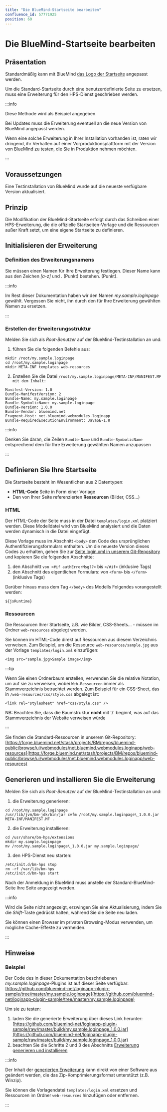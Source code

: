 ```yaml
---
title: "Die BlueMind-Startseite bearbeiten"
confluence_id: 57771925
position: 60
---
```

# Die BlueMind-Startseite bearbeiten


## Präsentation

Standardmäßig kann mit BlueMind [das Logo der Startseite](https://forge.bluemind.net/confluence/display/BM35/Personnaliser+le+logo+de+l+application) angepasst werden.

Um die Standard-Startseite durch eine benutzerdefinierte Seite zu ersetzen, muss eine Erweiterung für den HPS-Dienst geschrieben werden.


:::info

Diese Methode wird als Beispiel angegeben.

Bei Updates muss die Erweiterung eventuell an die neue Version von BlueMind angepasst werden.

Wenn eine solche Erweiterung in Ihrer Installation vorhanden ist, raten wir dringend, ihr Verhalten auf einer Vorproduktionsplattform mit der Version von BlueMind zu testen, die Sie in Produktion nehmen möchten.

:::

## Voraussetzungen

Eine Testinstallation von BlueMind wurde auf die neueste verfügbare Version aktualisiert.

## Prinzip

Die Modifikation der BlueMind-Startseite erfolgt durch das Schreiben einer HPS-Erweiterung, die die offizielle Startseiten-Vorlage und die Ressourcen außer Kraft setzt, um eine eigene Startseite zu definieren.

## Initialisieren der Erweiterung

### Definition des Erweiterungsnamens

Sie müssen einen Namen für Ihre Erweiterung festlegen. Dieser Name kann aus den Zeichen *[a-z]* und *.* (Punkt) bestehen. (Punkt).


:::info

Im Rest dieser Dokumentation haben wir den Namen *my.sample.loginpage* gewählt. Vergessen Sie nicht, ihn durch den für Ihre Erweiterung gewählten Namen zu ersetzen.

:::

### Erstellen der Erweiterungsstruktur

Melden Sie sich als *Root-Benutzer* auf der BlueMind-Testinstallation an und:

1. führen Sie die folgenden Befehle aus:


```
mkdir /root/my.sample.loginpage
cd /root/my.sample.loginpage
mkdir META-INF templates web-resources

```


2. Erstellen Sie die Datei `/root/my.sample.loginpage/META-INF/MANIFEST.MF mit dem Inhalt:`


```
Manifest-Version: 1.0
Bundle-ManifestVersion: 2
Bundle-Name: my.sample.loginpage
Bundle-SymbolicName: my.sample.loginpage
Bundle-Version: 1.0.0
Bundle-Vendor: bluemind.net
Fragment-Host: net.bluemind.webmodules.loginapp
Bundle-RequiredExecutionEnvironment: JavaSE-1.8
```


:::info

Denken Sie daran, die Zeilen `Bundle-Name` und `Bundle-SymbolicName` entsprechend dem für Ihre Erweiterung gewählten Namen anzupassen

:::


## Definieren Sie Ihre Startseite

Die Startseite besteht im Wesentlichen aus 2 Datentypen:

- **HTML-Code** Seite in Form einer Vorlage
- Den von Ihrer Seite referenzierten **Ressourcen** (Bilder, CSS...)


### HTML

Der HTML-Code der Seite muss in der Datei `templates/login.xml` platziert werden. Diese Modelldatei wird von BlueMind analysiert und die Daten werden dynamisch in die Datei eingefügt.

Diese Vorlage muss im Abschnitt `<body>` den Code des ursprünglichen Authentifizierungsformulars enthalten. Um die neueste Version dieses Codes zu erhalten, gehen Sie zur [Seite login.xml in unserem Git-Repository](https://forge.bluemind.net/stash/projects/BM/repos/bluemind-public/browse/ui/webmodules/net.bluemind.webmodules.loginapp/templates/login.xml) und kopieren Sie die folgenden Abschnitte:

1. den Abschnitt `von <#if authErrorMsg??>` bis `</#if>` (inklusive Tags)
2. den Abschnitt des eigentlichen Formulars: von `<form>` bis `</form>` (inklusive Tags)


Darüber hinaus muss dem Tag `</body>` des Modells Folgendes vorangestellt werden:


```
${jsRuntime}
```


### Ressourcen

Die Ressourcen Ihrer Startseite, z.B. wie Bilder, CSS-Sheets... - müssen im Ordner `web-resources` abgelegt werden.

Sie können im HTML-Code direkt auf Ressourcen aus diesem Verzeichnis verweisen. Zum Beispiel, um die Ressource `web-resources/sample.jpg` aus der Vorlage `templates/login.xml` einzufügen:


```
<img src="sample.jpg>Sample image</img>
```


:::tip

Wenn Sie einen Ordnerbaum erstellen, verwenden Sie die relative Notation, um auf sie zu verweisen, wobei `Web-Ressourcen` immer als Stammverzeichnis betrachtet werden. Zum Beispiel für ein CSS-Sheet, das in `/web-resources/css/style.css` abgelegt ist:


```
<link rel="stylesheet" href="css/style.css" />
```


NB: Beachten Sie, dass die Baumstruktur **nicht** mit '/' beginnt, was auf das Stammverzeichnis der Website verweisen würde

:::

Sie finden die Standard-Ressourcen in unserem Git-Repository: [https://forge.bluemind.net/stash/projects/BM/repos/bluemind-public/browse/ui/webmodules/net.bluemind.webmodules.loginapp/web-resources](https://forge.bluemind.net/stash/projects/BM/repos/bluemind-public/browse/ui/webmodules/net.bluemind.webmodules.loginapp/web-resources)

## Generieren und installieren Sie die Erweiterung

Melden Sie sich als *Root-Benutzer* auf der BlueMind-Testinstallation an und:

1. die Erweiterung generieren:


```
cd /root/my.sample.loginpage
/usr/lib/jvm/bm-jdk/bin/jar cvfm /root/my.sample.loginpage\_1.0.0.jar META-INF/MANIFEST.MF .
```


2. die Erweiterung installieren:


```
cd /usr/share/bm-hps/extensions
mkdir my.sample.loginpage
mv /root/my.sample.loginpage\_1.0.0.jar my.sample.loginpage/
```


3. den HPS-Dienst neu starten:


```
/etc/init.d/bm-hps stop
rm -rf /var/lib/bm-hps
/etc/init.d/bm-hps start
```


Nach der Anmeldung in BlueMind muss anstelle der Standard-BlueMind-Seite Ihre Seite angezeigt werden.


:::info

Wird die Seite nicht angezeigt, erzwingen Sie eine Aktualisierung, indem Sie die *Shift*-Taste gedrückt halten, während Sie die Seite neu laden.

Sie können einen Browser im privaten Browsing-Modus verwenden, um mögliche Cache-Effekte zu vermeiden.

:::

## Hinweise

### Beispiel

Der Code des in dieser Dokumentation beschriebenen *my.sample.loginpage*-Plugins ist auf dieser Seite verfügbar: [https://github.com/bluemind-net/loginapp-plugin-sample/tree/master/my.sample.loginpage](https://github.com/bluemind-net/loginapp-plugin-sample/tree/master/my.sample.loginpage)

Um sie zu testen:

1. laden Sie die generierte Erweiterung über dieses Link herunter: [https://github.com/bluemind-net/loginapp-plugin-sample/raw/master/build/my.sample.loginpage_1.0.0.jar](https://github.com/bluemind-net/loginapp-plugin-sample/raw/master/build/my.sample.loginpage_1.0.0.jar)
2. beachten Sie die Schritte 2 und 3 des Abschnitts [Erweiterung generieren und installieren](#Modifierlapaged'accueildeBlueMind-buildAndInstall)


:::info

Der Inhalt der [generierten Erweiterung](https://github.com/bluemind-net/loginapp-plugin-sample/raw/master/build/my.sample.loginpage_1.0.0.jar) kann direkt von einer Software aus geändert werden, die das Zip-Komprimierungsformat unterstützt (z.B. Winzip).

Sie können die Vorlagendatei `templates/login.xml` ersetzen und Ressourcen im Ordner `web-resources` hinzufügen oder entfernen.

:::

